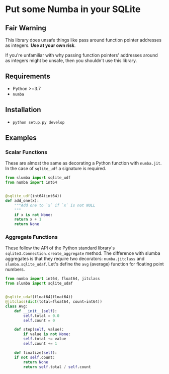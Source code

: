 # Put some Numba in your SQLite

## Fair Warning

This library does unsafe things like pass around function pointer addresses
as integers.  **Use at your own risk**.

If you're unfamiliar with why passing function pointers' addresses around as
integers might be unsafe, then you shouldn't use this library.

## Requirements

* Python >=3.7
* `numba`

## Installation
* `python setup.py develop`

## Examples

### Scalar Functions

These are almost the same as decorating a Python function with
`numba.jit`. In the case of `sqlite_udf` a signature is required.

```python
from slumba import sqlite_udf
from numba import int64


@sqlite_udf(int64(int64))
def add_one(x):
    """Add one to `x` if `x` is not NULL
    """
    if x is not None:
	return x + 1
    return None
```


### Aggregate Functions


These follow the API of the Python standard library's
`sqlite3.Connection.create_aggregate` method. The difference with slumba
aggregates is that they require two decorators: `numba.jitclass` and
`slumba.sqlite_udaf`. Let's define the `avg` (average) function for
floating point numbers.

```python
from numba import int64, float64, jitclass
from slumba import sqlite_udaf


@sqlite_udaf(float64(float64))
@jitclass(dict(total=float64, count=int64))
class Avg:
    def __init__(self):
        self.total = 0.0
        self.count = 0

    def step(self, value):
        if value is not None:
	    self.total += value
	    self.count += 1

    def finalize(self):
	if not self.count:
	    return None
        return self.total / self.count
```
